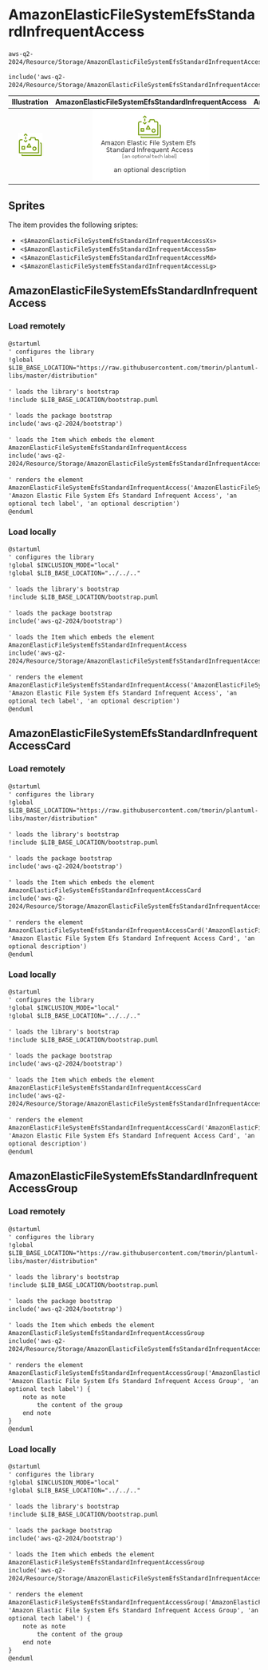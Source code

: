 # AmazonElasticFileSystemEfsStandardInfrequentAccess


```text
aws-q2-2024/Resource/Storage/AmazonElasticFileSystemEfsStandardInfrequentAccess
```

```text
include('aws-q2-2024/Resource/Storage/AmazonElasticFileSystemEfsStandardInfrequentAccess')
```



| Illustration | AmazonElasticFileSystemEfsStandardInfrequentAccess | AmazonElasticFileSystemEfsStandardInfrequentAccessCard | AmazonElasticFileSystemEfsStandardInfrequentAccessGroup |
| :---: | :---: | :---: | :---: |
| ![illustration for Illustration](../../../aws-q2-2024/Resource/Storage/AmazonElasticFileSystemEfsStandardInfrequentAccess.png) | ![illustration for AmazonElasticFileSystemEfsStandardInfrequentAccess](../../../aws-q2-2024/Resource/Storage/AmazonElasticFileSystemEfsStandardInfrequentAccess.Local.png) | ![illustration for AmazonElasticFileSystemEfsStandardInfrequentAccessCard](../../../aws-q2-2024/Resource/Storage/AmazonElasticFileSystemEfsStandardInfrequentAccessCard.Local.png) | ![illustration for AmazonElasticFileSystemEfsStandardInfrequentAccessGroup](../../../aws-q2-2024/Resource/Storage/AmazonElasticFileSystemEfsStandardInfrequentAccessGroup.Local.png) |



## Sprites
The item provides the following sriptes:

- `<$AmazonElasticFileSystemEfsStandardInfrequentAccessXs>`
- `<$AmazonElasticFileSystemEfsStandardInfrequentAccessSm>`
- `<$AmazonElasticFileSystemEfsStandardInfrequentAccessMd>`
- `<$AmazonElasticFileSystemEfsStandardInfrequentAccessLg>`





## AmazonElasticFileSystemEfsStandardInfrequentAccess

### Load remotely
```plantuml
@startuml
' configures the library
!global $LIB_BASE_LOCATION="https://raw.githubusercontent.com/tmorin/plantuml-libs/master/distribution"

' loads the library's bootstrap
!include $LIB_BASE_LOCATION/bootstrap.puml

' loads the package bootstrap
include('aws-q2-2024/bootstrap')

' loads the Item which embeds the element AmazonElasticFileSystemEfsStandardInfrequentAccess
include('aws-q2-2024/Resource/Storage/AmazonElasticFileSystemEfsStandardInfrequentAccess')

' renders the element
AmazonElasticFileSystemEfsStandardInfrequentAccess('AmazonElasticFileSystemEfsStandardInfrequentAccess', 'Amazon Elastic File System Efs Standard Infrequent Access', 'an optional tech label', 'an optional description')
@enduml
```

### Load locally
```plantuml
@startuml
' configures the library
!global $INCLUSION_MODE="local"
!global $LIB_BASE_LOCATION="../../.."

' loads the library's bootstrap
!include $LIB_BASE_LOCATION/bootstrap.puml

' loads the package bootstrap
include('aws-q2-2024/bootstrap')

' loads the Item which embeds the element AmazonElasticFileSystemEfsStandardInfrequentAccess
include('aws-q2-2024/Resource/Storage/AmazonElasticFileSystemEfsStandardInfrequentAccess')

' renders the element
AmazonElasticFileSystemEfsStandardInfrequentAccess('AmazonElasticFileSystemEfsStandardInfrequentAccess', 'Amazon Elastic File System Efs Standard Infrequent Access', 'an optional tech label', 'an optional description')
@enduml
```

## AmazonElasticFileSystemEfsStandardInfrequentAccessCard

### Load remotely
```plantuml
@startuml
' configures the library
!global $LIB_BASE_LOCATION="https://raw.githubusercontent.com/tmorin/plantuml-libs/master/distribution"

' loads the library's bootstrap
!include $LIB_BASE_LOCATION/bootstrap.puml

' loads the package bootstrap
include('aws-q2-2024/bootstrap')

' loads the Item which embeds the element AmazonElasticFileSystemEfsStandardInfrequentAccessCard
include('aws-q2-2024/Resource/Storage/AmazonElasticFileSystemEfsStandardInfrequentAccess')

' renders the element
AmazonElasticFileSystemEfsStandardInfrequentAccessCard('AmazonElasticFileSystemEfsStandardInfrequentAccessCard', 'Amazon Elastic File System Efs Standard Infrequent Access Card', 'an optional description')
@enduml
```

### Load locally
```plantuml
@startuml
' configures the library
!global $INCLUSION_MODE="local"
!global $LIB_BASE_LOCATION="../../.."

' loads the library's bootstrap
!include $LIB_BASE_LOCATION/bootstrap.puml

' loads the package bootstrap
include('aws-q2-2024/bootstrap')

' loads the Item which embeds the element AmazonElasticFileSystemEfsStandardInfrequentAccessCard
include('aws-q2-2024/Resource/Storage/AmazonElasticFileSystemEfsStandardInfrequentAccess')

' renders the element
AmazonElasticFileSystemEfsStandardInfrequentAccessCard('AmazonElasticFileSystemEfsStandardInfrequentAccessCard', 'Amazon Elastic File System Efs Standard Infrequent Access Card', 'an optional description')
@enduml
```

## AmazonElasticFileSystemEfsStandardInfrequentAccessGroup

### Load remotely
```plantuml
@startuml
' configures the library
!global $LIB_BASE_LOCATION="https://raw.githubusercontent.com/tmorin/plantuml-libs/master/distribution"

' loads the library's bootstrap
!include $LIB_BASE_LOCATION/bootstrap.puml

' loads the package bootstrap
include('aws-q2-2024/bootstrap')

' loads the Item which embeds the element AmazonElasticFileSystemEfsStandardInfrequentAccessGroup
include('aws-q2-2024/Resource/Storage/AmazonElasticFileSystemEfsStandardInfrequentAccess')

' renders the element
AmazonElasticFileSystemEfsStandardInfrequentAccessGroup('AmazonElasticFileSystemEfsStandardInfrequentAccessGroup', 'Amazon Elastic File System Efs Standard Infrequent Access Group', 'an optional tech label') {
    note as note
        the content of the group
    end note
}
@enduml
```

### Load locally
```plantuml
@startuml
' configures the library
!global $INCLUSION_MODE="local"
!global $LIB_BASE_LOCATION="../../.."

' loads the library's bootstrap
!include $LIB_BASE_LOCATION/bootstrap.puml

' loads the package bootstrap
include('aws-q2-2024/bootstrap')

' loads the Item which embeds the element AmazonElasticFileSystemEfsStandardInfrequentAccessGroup
include('aws-q2-2024/Resource/Storage/AmazonElasticFileSystemEfsStandardInfrequentAccess')

' renders the element
AmazonElasticFileSystemEfsStandardInfrequentAccessGroup('AmazonElasticFileSystemEfsStandardInfrequentAccessGroup', 'Amazon Elastic File System Efs Standard Infrequent Access Group', 'an optional tech label') {
    note as note
        the content of the group
    end note
}
@enduml
```

